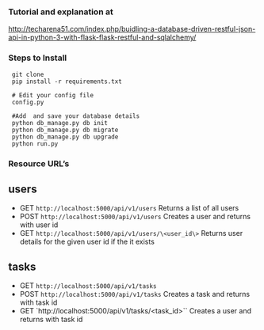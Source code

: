 
### Tutorial and explanation at
http://techarena51.com/index.php/buidling-a-database-driven-restful-json-api-in-python-3-with-flask-flask-restful-and-sqlalchemy/

### Steps to Install

     git clone
     pip install -r requirements.txt

     # Edit your config file
     config.py

     #Add  and save your database details
     python db_manage.py db init
     python db_manage.py db migrate
     python db_manage.py db upgrade
     python run.py

### Resource URL’s

## users
- GET	`http://localhost:5000/api/v1/users`	Returns a list of all users
- POST	`http://localhost:5000/api/v1/users`	Creates a user and returns with user id
- GET	`http://localhost:5000/api/v1/users/\<user_id\>`	Returns user details for the given user id if the it exists

## tasks
- GET `http://localhost:5000/api/v1/tasks`
- POST	`http://localhost:5000/api/v1/tasks`	Creates a task and returns with task id
- GET	`http://localhost:5000/api/v1/tasks/\<task_id>``	Creates a user and returns with task id
